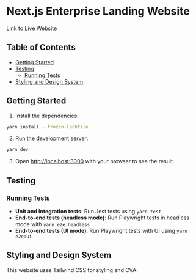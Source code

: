 # Next.js Enterprise Landing Website

[Link to Live Website](https://enterprise-landing-dusky.vercel.app/)

## Table of Contents

- [Getting Started](#-getting-started)
- [Testing](#-testing)
  - [Running Tests](#running-tests)
- [Styling and Design System](#-styling-and-design-system)

## Getting Started

1. Install the dependencies:

```bash
yarn install --frozen-lockfile
```

2. Run the development server:

```bash
yarn dev
```

3. Open [http://localhost:3000](http://localhost:3000) with your browser to see the result.

## Testing

### Running Tests

- **Unit and integration tests**: Run Jest tests using `yarn test`
- **End-to-end tests (headless mode)**: Run Playwright tests in headless mode with `yarn e2e:headless`
- **End-to-end tests (UI mode)**: Run Playwright tests with UI using `yarn e2e:ui`

## Styling and Design System

This website uses Tailwind CSS for styling and CVA.
